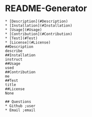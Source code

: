 # README-Generator

    * [Description](#Description)
    * [Installation](#Installation)
    * [Usage](#Usage)
    * [Contribution](#Contribution)
    * [Test](#Test)
    * [License](#License)
    ##Description
    describe
    ##Installation
    instruct
    ##Usage
    used
    ##Contribution
    me
    ##Test
    title
    ##License
    None

    ## Questions
    * Github ;user
    * Email ;email